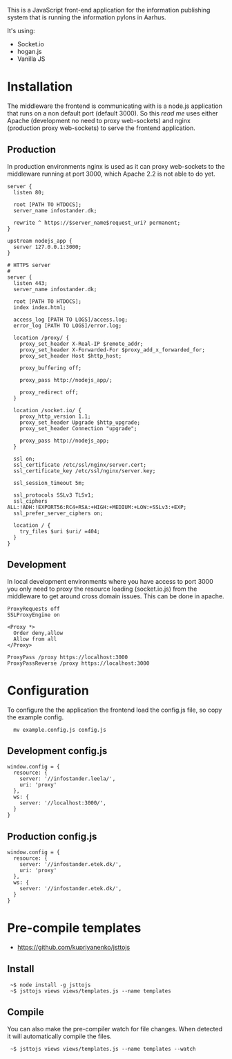 This is a JavaScript front-end application for the information publishing system that is running the information pylons in Aarhus.

It's using:
 * Socket.io
 * hogan.js
 * Vanilla JS


# Installation
The middleware the frontend is communicating with is a node.js application that runs on a non default port (default 3000). So this _read me_ uses either Apache (development no need to proxy web-sockets) and nginx (production proxy web-sockets) to serve the frontend application.

## Production
In production environments nginx is used as it can proxy web-sockets to the middleware running at port 3000, which Apache 2.2 is not able to do yet.

```
server {
  listen 80;

  root [PATH TO HTDOCS];
  server_name infostander.dk;

  rewrite ^ https://$server_name$request_uri? permanent;
}

upstream nodejs_app {
  server 127.0.0.1:3000;
}

# HTTPS server
#
server {
  listen 443;
  server_name infostander.dk;

  root [PATH TO HTDOCS];
  index index.html;

  access_log [PATH TO LOGS]/access.log;
  error_log [PATH TO LOGS]/error.log;

  location /proxy/ {
    proxy_set_header X-Real-IP $remote_addr;
    proxy_set_header X-Forwarded-For $proxy_add_x_forwarded_for;
    proxy_set_header Host $http_host;

    proxy_buffering off;

    proxy_pass http://nodejs_app/;

    proxy_redirect off;
  }

  location /socket.io/ {
    proxy_http_version 1.1;
    proxy_set_header Upgrade $http_upgrade;
    proxy_set_header Connection "upgrade";

    proxy_pass http://nodejs_app;
  }

  ssl on;
  ssl_certificate /etc/ssl/nginx/server.cert;
  ssl_certificate_key /etc/ssl/nginx/server.key;

  ssl_session_timeout 5m;

  ssl_protocols SSLv3 TLSv1;
  ssl_ciphers ALL:!ADH:!EXPORT56:RC4+RSA:+HIGH:+MEDIUM:+LOW:+SSLv3:+EXP;
  ssl_prefer_server_ciphers on;

  location / {
    try_files $uri $uri/ =404;
  }
}
```

## Development
In local development environments where you have access to port 3000 you only need to proxy the resource loading (socket.io.js) from the middleware to get around cross domain issues. This can be done in apache.

```
ProxyRequests off
SSLProxyEngine on

<Proxy *>
  Order deny,allow
  Allow from all
</Proxy>

ProxyPass /proxy https://localhost:3000
ProxyPassReverse /proxy https://localhost:3000
```

# Configuration
To configure the the application the frontend load the config.js file, so copy the example config.
```
  mv example.config.js config.js
```

## Development config.js
```
window.config = {
  resource: {
    server: '//infostander.leela/',
    uri: 'proxy'
  },
  ws: {
    server: '//localhost:3000/',
  }
}
```

## Production config.js
```
window.config = {
  resource: {
    server: '//infostander.etek.dk/',
    uri: 'proxy'
  },
  ws: {
    server: '//infostander.etek.dk/',
  }
}
```

# Pre-compile templates

* https://github.com/kupriyanenko/jsttojs

## Install
```
 ~$ node install -g jsttojs
 ~$ jsttojs views views/templates.js --name templates
```

## Compile
You can also make the pre-compiler watch for file changes. When detected it will automatically compile the files.
```
 ~$ jsttojs views views/templates.js --name templates --watch
```
